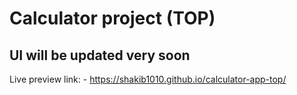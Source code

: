 # Calculator project (TOP)

## UI will be updated very soon

Live preview link: - https://shakib1010.github.io/calculator-app-top/
